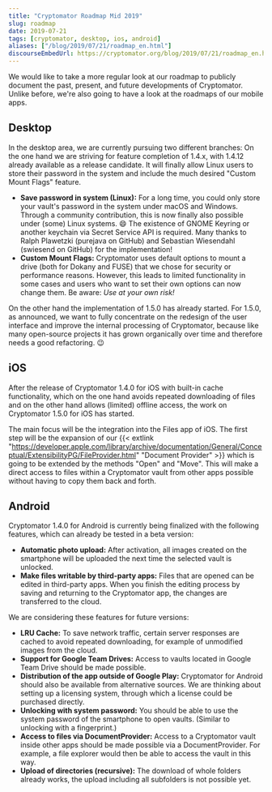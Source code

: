 ```yaml
---
title: "Cryptomator Roadmap Mid 2019"
slug: roadmap
date: 2019-07-21
tags: [cryptomator, desktop, ios, android]
aliases: ["/blog/2019/07/21/roadmap_en.html"]
discourseEmbedUrl: https://cryptomator.org/blog/2019/07/21/roadmap_en.html
---
```

We would like to take a more regular look at our roadmap to publicly document the past, present, and future developments of Cryptomator. Unlike before, we're also going to have a look at the roadmaps of our mobile apps.

## Desktop
In the desktop area, we are currently pursuing two different branches: On the one hand we are striving for feature completion of 1.4.x, with 1.4.12 already available as a release candidate. It will finally allow Linux users to store their password in the system and include the much desired "Custom Mount Flags" feature.

- **Save password in system (Linux):** For a long time, you could only store your vault's password in the system under macOS and Windows. Through a community contribution, this is now finally also possible under (some) Linux systems. :smile: The existence of GNOME Keyring or another keychain via Secret Service API is required. Many thanks to Ralph Plawetzki (purejava on GitHub) and Sebastian Wiesendahl (swiesend on GitHub) for the implementation!
- **Custom Mount Flags:** Cryptomator uses default options to mount a drive (both for Dokany and FUSE) that we chose for security or performance reasons. However, this leads to limited functionality in some cases and users who want to set their own options can now change them. Be aware: _Use at your own risk!_

On the other hand the implementation of 1.5.0 has already started. For 1.5.0, as announced, we want to fully concentrate on the redesign of the user interface and improve the internal processing of Cryptomator, because like many open-source projects it has grown organically over time and therefore needs a good refactoring. :wink:

## iOS
After the release of Cryptomator 1.4.0 for iOS with built-in cache functionality, which on the one hand avoids repeated downloading of files and on the other hand allows (limited) offline access, the work on Cryptomator 1.5.0 for iOS has started.

The main focus will be the integration into the Files app of iOS. The first step will be the expansion of our {{< extlink "https://developer.apple.com/library/archive/documentation/General/Conceptual/ExtensibilityPG/FileProvider.html" "Document Provider" >}} which is going to be extended by the methods "Open" and "Move". This will make a direct access to files within a Cryptomator vault from other apps possible without having to copy them back and forth.

## Android
Cryptomator 1.4.0 for Android is currently being finalized with the following features, which can already be tested in a beta version:

- **Automatic photo upload:** After activation, all images created on the smartphone will be uploaded the next time the selected vault is unlocked.
- **Make files writable by third-party apps:** Files that are opened can be edited in third-party apps. When you finish the editing process by saving and returning to the Cryptomator app, the changes are transferred to the cloud.

We are considering these features for future versions:

- **LRU Cache:** To save network traffic, certain server responses are cached to avoid repeated downloading, for example of unmodified images from the cloud.
- **Support for Google Team Drives:** Access to vaults located in Google Team Drive should be made possible.
- **Distribution of the app outside of Google Play:** Cryptomator for Android should also be available from alternative sources. We are thinking about setting up a licensing system, through which a license could be purchased directly.
- **Unlocking with system password:** You should be able to use the system password of the smartphone to open vaults. (Similar to unlocking with a fingerprint.)
- **Access to files via DocumentProvider:** Access to a Cryptomator vault inside other apps should be made possible via a DocumentProvider. For example, a file explorer would then be able to access the vault in this way.
- **Upload of directories (recursive):** The download of whole folders already works, the upload including all subfolders is not possible yet.
